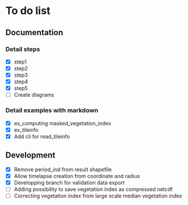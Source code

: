 # To do list
## Documentation
### Detail steps
- [x] step1
- [x] step2
- [x] step3
- [x] step4
- [x] step5
- [ ] Create diagrams
### Detail examples with markdown
- [x] ex_computing masked_vegetation_index
- [x] ex_tileinfo
- [x] Add cli for read_tileinfo
## Development
- [x] Remove period_ind from result shapefile
- [x] Allow timelapse creation from coordinate and radius
- [x] Developping branch for validation data export
- [ ] Adding possibility to save vegetation index as compressed netcdf
- [ ] Correcting vegetation index from large scale median vegetation index 
